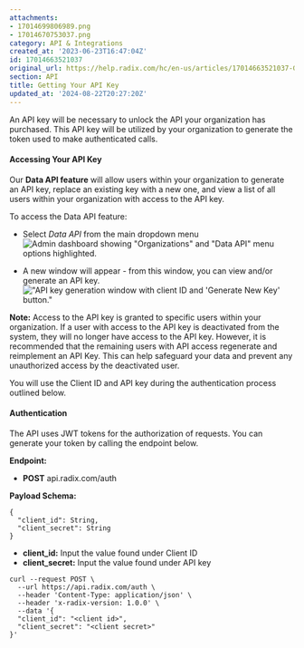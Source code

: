 ```yaml
---
attachments:
- 17014699806989.png
- 17014670753037.png
category: API & Integrations
created_at: '2023-06-23T16:47:04Z'
id: 17014663521037
original_url: https://help.radix.com/hc/en-us/articles/17014663521037-Getting-Your-API-Key
section: API
title: Getting Your API Key
updated_at: '2024-08-22T20:27:20Z'
---
```


An API key will be necessary to unlock the API your organization has purchased. This API key will be utilized by your organization to generate the token used to make authenticated calls.

#### Accessing Your API Key

Our **Data API feature** will allow users within your organization to generate an API key, replace an existing key with a new one, and view a list of all users within your organization with access to the API key.

To access the Data API feature:

* Select *Data API* from the main dropdown menu![Admin dashboard showing "Organizations" and "Data API" menu options highlighted.](attachments/17014699806989.png)

* A new window will appear - from this window, you can view and/or generate an API key. !["API key generation window with client ID and 'Generate New Key' button."](attachments/17014670753037.png)

**Note:** Access to the API key is granted to specific users within your organization. If a user with access to the API key is deactivated from the system, they will no longer have access to the API key. However, it is recommended that the remaining users with API access regenerate and reimplement an API Key. This can help safeguard your data and prevent any unauthorized access by the deactivated user.

You will use the Client ID and API key during the authentication process outlined below.

#### Authentication

The API uses JWT tokens for the authorization of requests. You can generate your token by calling the endpoint below.

**Endpoint:**

* **POST** api.radix.com/auth

**Payload Schema:**

```
{
  "client_id": String,
  "client_secret": String
}
```

* **client\_id:** Input the value found under Client ID
* **client\_secret:** Input the value found under API key

```
curl --request POST \
  --url https://api.radix.com/auth \
  --header 'Content-Type: application/json' \
  --header 'x-radix-version: 1.0.0' \
  --data '{
  "client_id": "<client id>",
  "client_secret": "<client secret>"
}'
```
